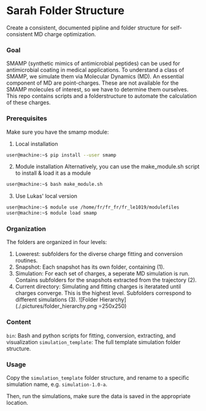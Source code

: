 # Sarah Folder Structure
Create a consistent, documented pipline and folder structure for self-consistent MD charge optimization.

### Goal
SMAMP (synthetic mimics of antimicrobial peptides) can be used for antimicrobial coating in medical applications.
To understand a class of SMAMP, we simulate them via Molecular Dynamics (MD).
An essential component of MD are point-charges.
These are not available for the SMAMP molecules of interest, so we have to determine them ourselves.
This repo contains scripts and a folderstructure to automate the calculation of these charges.

### Prerequisites
Make sure you have the smamp module:
1. Local installation
```bash
user@machine:~$ pip install --user smamp
```

2. Module installation
Alternatively, you can use the make_module.sh script to install & load it as a module
```bash
user@machine:~$ bash make_module.sh
```

3. Use Lukas' local version
```bash
user@machine:~$ module use /home/fr/fr_fr/fr_le1019/modulefiles
user@machine:~$ module load smamp
```

### Organization
The folders are organized in four levels:
1. Lowerest: subfolders for the diverse charge fitting and conversion routines.
2. Snapshot: Each snapshot has its own folder, containing (1).
3. Simulation: For each set of charges, a seperate MD simulation is run. Contains subfolders for the snapshots extracted from the trajectory (2).
4. Current directory: Simulating and fitting charges is iteratated until charges converge. This is the highest level. Subfolders correspond to different simulations (3).
![Folder Hierarchy](./.pictures/folder_hierarchy.png =250x250)

### Content
`bin`: Bash and python scripts for fitting, conversion, extracting, and visualization
`simulation_template`: The full template simulation folder structure.

### Usage
Copy the `simulation_template` folder structure, and rename to a specific simulation name, e.g. `simulation-1.0-a`. 

Then, run the simulations, make sure the data is saved in the appropriate location.
